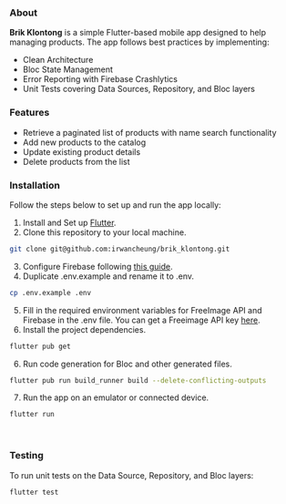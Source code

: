 ### About
<b>Brik Klontong</b> is a simple Flutter-based mobile app designed to help managing products. The app follows best practices by implementing:
- Clean Architecture
- Bloc State Management
- Error Reporting with Firebase Crashlytics
- Unit Tests covering Data Sources, Repository, and Bloc layers

### Features
- Retrieve a paginated list of products with name search functionality
- Add new products to the catalog
- Update existing product details
- Delete products from the list

### Installation
Follow the steps below to set up and run the app locally:
1. Install and Set up [Flutter][flutter-install-url].
2. Clone this repository to your local machine.
```bash
git clone git@github.com:irwancheung/brik_klontong.git
```
3. Configure Firebase following [this guide][flutter-firebase-setup-url].
4. Duplicate .env.example and rename it to .env.
```bash
cp .env.example .env
```
5. Fill in the required environment variables for FreeImage API and Firebase in the .env file. You can get a Freeimage API key [here][freeimage-api].
6. Install the project dependencies.
```bash
flutter pub get
```
6. Run code generation for Bloc and other generated files.
```bash
flutter pub run build_runner build --delete-conflicting-outputs
````
7. Run the app on an emulator or connected device.
```bash
flutter run
```
<br>

### Testing
To run unit tests on the Data Source, Repository, and Bloc layers:
```bash
flutter test
```

[flutter-install-url]: https://docs.flutter.dev/get-started/install
[flutter-firebase-setup-url]:https://firebase.google.com/docs/flutter/setup
[freeimage-api]:https://freeimage.host/page/api